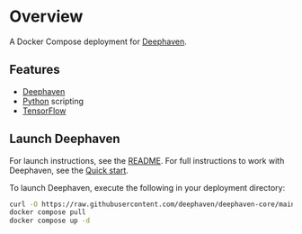 # Overview

A Docker Compose deployment for [Deephaven](https://deephaven.io).

## Features

- [Deephaven](https://deephaven.io)
- [Python](https://python.org/) scripting
- [TensorFlow](https://www.tensorflow.org/)

## Launch Deephaven

For launch instructions, see the [README](https://github.com/deephaven/deephaven-core#launch-python-with-example-data).  For full instructions to work with Deephaven, see the [Quick start](https://deephaven.io/core/docs/getting-started/quickstart/).

To launch Deephaven, execute the following in your deployment directory:

```bash
curl -O https://raw.githubusercontent.com/deephaven/deephaven-core/main/containers/python/TensorFlow/docker-compose.yml
docker compose pull
docker compose up -d
```
